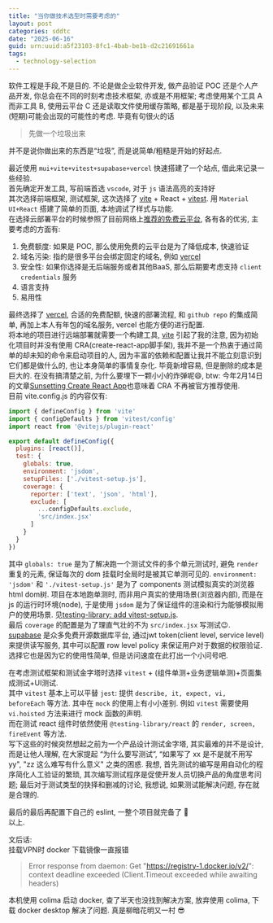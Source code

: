 ```yaml
---
title: "当你做技术选型时需要考虑的"
layout: post
categories: sddtc
date: "2025-06-16"
guid: urn:uuid:a5f23103-8fc1-4bab-be1b-d2c21691661a
tags:
  - technology-selection
---
```


软件工程是手段,不是目的. 不论是做企业软件开发, 做产品验证 POC 还是个人产品开发, 你总会在不同的时刻考虑技术框架, 亦或是不用框架; 考虑使用某个工具 A 而非工具 B, 使用云平台 C 还是读取文件使用缓存策略, 都是基于现阶段, 以及未来(短期)可能会出现的可能性的考虑. 毕竟有句很火的话
> 先做一个垃圾出来

并不是说你做出来的东西是“垃圾”, 而是说简单/粗糙是开始的好起点.  

最近使用 `mui+vite+vitest+supabase+vercel` 快速搭建了一个站点, 借此来记录一些经验.  
首先确定开发工具, 写前端首选 `vscode`, 对于 `js` 语法高亮的支持好  
其次选择前端框架, 测试框架, 这次选择了 [vite](https://vite.dev/) + React + [vitest](https://vitest.dev/). 用 `Material UI+React` 搭建了简单的页面, 本地调试了样式与功能.  
在选择云部署平台的时候参照了目前网络上[推荐的免费云平台](https://gist.github.com/imba-tjd/d73258f0817255dbe77d64d40d985e76), 各有各的优劣, 主要考虑的方面有:
1. 免费额度: 如果是 POC, 那么使用免费的云平台是为了降低成本, 快速验证
2. 域名污染: 指的是很多平台会绑定固定的域名, 例如 [vercel](https://vercel.com/home)
3. 安全性: 如果你选择是无后端服务或者其他BaaS, 那么后期要考虑支持 `client credentials` 服务
4. 语言支持
5. 易用性  

最终选择了 [vercel](https://vercel.com/home), 合适的免费配额, 快速的部署流程, 和 `github repo` 的集成简单, 再加上本人有年包的域名服务, vercel 也能方便的进行配置.  
将本地的项目进行远端部署就需要一个构建工具, [vite](https://vite.dev/) 引起了我的注意, 因为初始化项目时并没有使用 CRA(create-react-app脚手架), 我并不是一个热衷于通过简单的却未知的命令来启动项目的人, 因为丰富的依赖和配置让我并不能立刻意识到它们都是做什么的, 也让本身简单的事情复杂化. 毕竟新增容易, 但是删除的成本是巨大的. 在没有搞清楚之前, 为什么要埋下一颗小小的炸弹呢😄, btw: 今年2月14日的文章[Sunsetting Create React App](https://react.dev/blog/2025/02/14/sunsetting-create-react-app)也意味着 CRA 不再被官方推荐使用.  
目前 vite.config.js 的内容仅有:  

```js
import { defineConfig } from 'vite'
import { configDefaults } from 'vitest/config'
import react from '@vitejs/plugin-react'

export default defineConfig({
  plugins: [react()],
  test: {
    globals: true,
    environment: 'jsdom',
    setupFiles: ['./vitest-setup.js'],
    coverage: {
      reporter: ['text', 'json', 'html'],
      exclude: [
        ...configDefaults.exclude,
        'src/index.jsx'
      ]
    }
  }
})
```
其中 `globals: true` 是为了解决跑一个测试文件的多个单元测试时, 避免 `render` 重复的元素, 保证每次的 dom 挂载时全局时是被其它单测可见的. `environment: 'jsdom'` 和 `'./vitest-setup.js'` 是为了 components 测试模拟真实的浏览器html dom树. 项目在本地跑单测时, 而非用户真实的使用场景(浏览器内部), 而是在 js 的运行时环境(node), 于是使用 `jsdom` 是为了保证组件的渲染和行为能够模拟用户的使用场景. 见[testing-library: add vitest-setup.js](https://testing-library.com/docs/svelte-testing-library/setup/#vitest).  
最后 `coverage` 的配置是为了理直气壮的不为 `src/index.jsx` 写测试😉.  
[supabase](https://supabase.com/) 是众多免费开源数据库平台, 通过jwt token(client level, service level) 来提供读写服务, 其中可以配置 row level policy 来保证用户对于数据的权限验证. 选择它也是因为它的使用性简单, 但是访问速度在此打出一个小问号吧.  

在考虑测试框架和测试金字塔时选择 `vitest` + (组件单测+业务逻辑单测)+页面集成测试+UI测试.  
其中 `vitest` 基本上可以平替 `jest`: 提供 `describe, it, expect, vi, beforeEach` 等方法. 其中在 `mock` 的使用上有小小差别. 例如 `vitest` 需要使用 `vi.hoisted` 方法来进行 mock 函数的声明.  
而在测试 react 组件时依然使用 `@testing-library/react` 的 `render, screen, fireEvent` 等方法.  
写下这些的时候突然想起之前为一个产品设计测试金字塔, 其实最难的并不是设计, 而是让他人理解, 在大家提起 “为什么要写测试”, “如果写了 xx 是不是就不用写 yy", "zz 这么难写有什么意义" 之类的困惑. 我想, 首先测试的编写是用自动化的程序简化人工验证的繁琐, 其次编写测试程序是促使开发人员切换产品的角度思考问题; 最后对于测试类型的抉择和删减的讨论, 我想说, 如果测试能解决问题, 存在就是合理的.  

最后的最后再配置下自己的 eslint, 一整个项目就完备了 🎉  
以上.

文后话:  
挂载VPN时 docker 下载镜像一直报错  
> Error response from daemon: Get "https://registry-1.docker.io/v2/": context deadline exceeded (Client.Timeout exceeded while awaiting headers)

本机使用 colima 启动 docker, 查了半天也没找到解决方案, 放弃使用 colima, 下载 docker desktop 解决了问题. 真是柳暗花明又一村 😎
